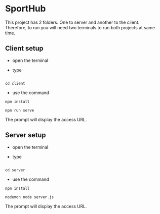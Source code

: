 
# SportHub  

This project has 2 folders. One to server and another to the client.  Therefore, to run you will need two terminals to run both projects at same time.
  

## Client setup

* open the terminal

* type

```

cd client

```

* use the command

```
npm install

npm run serve

```

The prompt will display the access URL.

## Server setup

* open the terminal

* type

```

cd server

```

* use the command

```
npm install

nodemon node server.js

```

The prompt will display the access URL.
